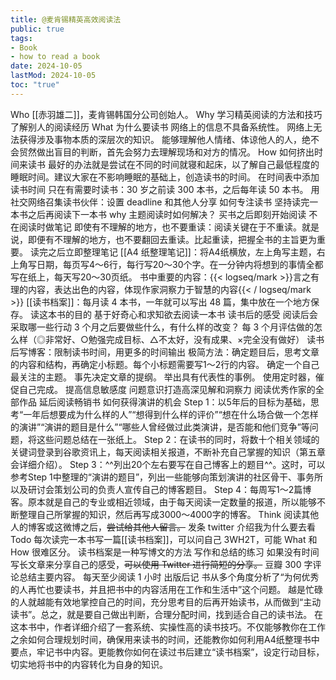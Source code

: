 ```yaml
---
title: @麦肯锡精英高效阅读法
public: true
tags:
- Book
- how to read a book
date: 2024-10-05
lastMod: 2024-10-05
toc: "true"
---
```


Who
[[赤羽雄二]]，麦肯锡韩国分公司创始人。
Why
学习精英阅读的方法和技巧
了解别人的阅读经历
What
为什么要读书
网络上的信息不具备系统性。
网络上无法获得涉及事物本质的深层次的知识。
能够理解他人情绪、体谅他人的人，绝不会贸然做出盲目的判断，首先会努力去理解现场和对方的情况。
How
如何挤出时间来读书
最好的办法就是尝试在不同的时间就寝和起床，以了解自己最低程度的睡眠时间。建议大家在不影响睡眠的基础上，创造读书的时间。
在时间表中添加读书时间
只在有需要时读书：30 岁之前读 300 本书，之后每年读 50 本书。
用社交网络召集读书伙伴：设置 deadline 和其他人分享
如何专注读书
坚持读完一本书之后再阅读下一本书 why 主题阅读时如何解决？
买书之后即刻开始阅读
不在阅读时做笔记
即使有不理解的地方，也不要重读：阅读关键在于不重读。就是说，即便有不理解的地方，也不要翻回去重读。比起重读，把握全书的主旨更为重要。
读完之后立即整理笔记
[[A4 纸整理笔记]]：将A4纸横放，左上角写主题，右上角写日期，每页写4～6行，每行写20～30个字。在一分钟内将想到的事情全都写在纸上，每天写20～30页纸。
书中重要的内容：{{< logseq/mark >}}言之有理的内容，表达出色的内容，体现作家洞察力于智慧的内容{{< / logseq/mark >}}
[[读书档案]]：每月读 4 本书，一年就可以写出 48 篇，集中放在一个地方保存。
读这本书的目的
基于好奇心和求知欲去阅读一本书
读书后的感受
阅读后会采取哪一些行动
3 个月之后要做些什么，有什么样的改变？
每 3 个月评估做的怎么样（◎非常好、○勉强完成目标、△不太好，没有成果、×完全没有做好）
读书后写博客：限制读书时间，用更多的时间输出
极简方法：确定题目后，思考文章的内容和结构，再确定小标题。每个小标题需要写1～2行的内容。
确定一个自己最关注的主题。
事先决定文章的提纲。
举出具有代表性的事例。
使用定时器，催促自己完成。
提高信息敏感度
问题意识打造高深见解和洞察力
阅读优秀作家的全部作品
延后阅读畅销书
如何获得演讲的机会
Step 1：以5年后的目标为基础，思考“一年后想要成为什么样的人”“想得到什么样的评价”“想在什么场合做一个怎样的演讲”“演讲的题目是什么”“哪些人曾经做过此类演讲，是否能和他们竞争”等问题，将这些问题总结在一张纸上。
Step 2：在读书的同时，将数十个相关领域的关键词登录到谷歌资讯上，每天阅读相关报道，不断补充自己掌握的知识（第五章会详细介绍）。
Step 3：^^列出20个左右要写在自己博客上的题目^^。这时，可以参考Step 1中整理的“演讲的题目”，列出一些能够向策划演讲的社区骨干、事务所以及研讨会策划公司的负责人宣传自己的博客题目。
Step 4：每周写1～2篇博客。原本就是自己的专业或相近领域，由于每天阅读一定数量的报道，所以能够不断整理自己所掌握的知识，然后再写成3000～4000字的博客。
Think
阅读其他人的博客或这微博之后，~~尝试给其他人留言。~~  发条 twitter 介绍我为什么要去看
Todo
每次读完一本书写一篇[[读书档案]]，可以问自己 3WH2T，可能 What 和 How 很难区分。
读书档案是一种写博文的方法
写作和总结的练习
如果没有时间写长文章来分享自己的感受，~~可以使用 Twitter 进行简短的分享。~~ 豆瓣 300 字评论总结主要内容。
每天至少阅读 1 小时
出版后记
书从多个角度分析了“为何优秀的人再忙也要读书，并且把书中的内容活用在工作和生活中”这个问题。
越是忙碌的人就越能有效地掌控自己的时间，充分思考目的后再开始读书，从而做到“主动读书”。总之，就是要自己做出判断，合理分配时间，找到适合自己的读书法。
在这本书中，作者详细介绍了一套系统、实操性高的读书技巧。不仅能够教你在工作之余如何合理规划时间，确保用来读书的时间，还能教你如何利用A4纸整理书中要点，牢记书中内容。更能教你如何在读过书后建立“读书档案”，设定行动目标，切实地将书中的内容转化为自身的知识。